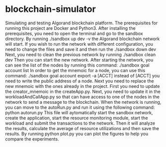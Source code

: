 # blockchain-simulator
Simulating and testing Algorand blockchain platform.
The prerequisites for running this project are Docker and Python3.
After installing the prerequisites, you need to open the terminal and go to the sandbox directory. By running 
./sandbox up dev -v 
the Algorand blockchain network will start. If you wish to run the network with different configuration, you need to change the files and save it and then run the 
./sandbox down dev
Next, you need to clean the previous network by running 
./sandbox clean dev
Then you can start the new network. 
After starting the network, you can see the list of the nodes by running this command:
./sandbox goal account list
In order to get the mnemoic for a node, you can use this command:
./sandbox goal account export -a [ACCT]
instead of [ACCT] you need to write the public address of a node.
Next you need to replace the new mnemoic with the ones already in the project. First you need to update the creator_mnemoic in the createApp.py. Next, you need to update it in the workloadAndCallApp.py so that can have access to one of the nodes in the network to send a message to the blockchain.
When the network is running, you can move to the autoRun.py and run it using the following command:
python autorun.py
This file will aytomatically start the sandbox network, create the application, start the resource monitoring module, start the workload and submit the transactions to the network. Then it will analyze the results, calculate the average of resource utilizations and then save the results. 
By running
python plot.py
you can plot the figures to help you compare the experiments.
